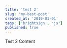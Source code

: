 ```yaml
---
title: 'test 2'
slug: 'my-best-post'
created_at: '2019-01-01'
tags: ['brightsign', 'js']
published: true
---
```


Test 2 Content